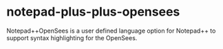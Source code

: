 # notepad-plus-plus-opensees
Notepad++OpenSees is a user defined language option for Notepad++ to support syntax highlighting for the OpenSees.
